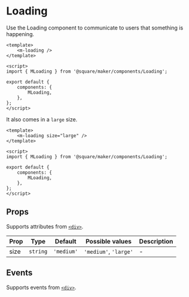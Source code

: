# Loading

Use the Loading component to communicate to users that something is happening.

```vue
<template>
	<m-loading />
</template>

<script>
import { MLoading } from '@square/maker/components/Loading';

export default {
	components: {
		MLoading,
	},
};
</script>
```

It also comes in a `large` size.

```vue
<template>
	<m-loading size="large" />
</template>

<script>
import { MLoading } from '@square/maker/components/Loading';

export default {
	components: {
		MLoading,
	},
};
</script>
```

<!-- api-tables:start -->
## Props

Supports attributes from [`<div>`](https://developer.mozilla.org/en-US/docs/Web/HTML/Element/div).

| Prop | Type     | Default    | Possible values       | Description |
| ---- | -------- | ---------- | --------------------- | ----------- |
| size | `string` | `'medium'` | `'medium'`, `'large'` | -           |


## Events

Supports events from [`<div>`](https://developer.mozilla.org/en-US/docs/Web/HTML/Element/div).
<!-- api-tables:end -->
